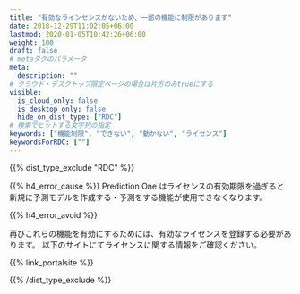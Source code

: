```yaml
---
title: "有効なラインセンスがないため、一部の機能に制限があります"
date: 2018-12-29T11:02:05+06:00
lastmod: 2020-01-05T10:42:26+06:00
weight: 100
draft: false
# metaタグのパラメータ
meta:
  description: ""
# クラウド・デスクトップ限定ページの場合は片方のみtrueにする
visible:
  is_cloud_only: false
  is_desktop_only: false
  hide_on_dist_type: ["RDC"]
# 検索でヒットする文字列の指定
keywords: ["機能制限", "できない", "動かない", "ライセンス"]
keywordsForRDC: [""]
---
```


{{% dist_type_exclude "RDC" %}}

{{% h4_error_cause %}}
Prediction One はライセンスの有効期限を過ぎると新規に予測モデルを作成する・予測をする機能が使用できなくなります。

{{% h4_error_avoid %}}

再びこれらの機能を有効にするためには、有効なライセンスを登録する必要があります。
以下のサイトにてライセンスに関する情報をご確認ください。

{{% link_portalsite %}}

{{% /dist_type_exclude %}}
